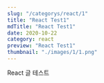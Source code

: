 ```yaml
---
slug: "/categorys/react/1"
title: "React Test1"
mdTitle: "React Test1"   
date: 2020-10-22
category: react
preview: "React Test1"
thumbnail: "./images/1/1.png"
---
```


React 글 테스트